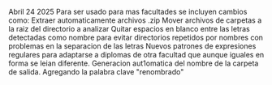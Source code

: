 Abril 24 2025
Para ser usado para mas facultades se incluyen cambios como:
Extraer automaticamente archivos .zip 
Mover archivos de carpetas a la raiz del directorio a analizar
Quitar espacios en blanco entre las letras detectadas como nombre para evitar directorios repetidos por nombres con problemas en la separacion de las letras
Nuevos patrones de expresiones regulares para adaptarse a diplomas de otra facultad que aunque iguales en forma se leian diferente.
Generacion aut1omatica del nombre de la carpeta de salida. Agregando la palabra clave "renombrado"